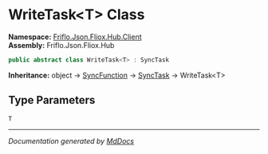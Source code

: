 ﻿<!--  
  <auto-generated>   
    The contents of this file were generated by a tool.  
    Changes to this file may be list if the file is regenerated  
  </auto-generated>   
-->

# WriteTask\<T\> Class

**Namespace:** [Friflo.Json.Fliox.Hub.Client](../index.md)  
**Assembly:** Friflo.Json.Fliox.Hub

```csharp
public abstract class WriteTask<T> : SyncTask
```

**Inheritance:** object → [SyncFunction](../SyncFunction/index.md) → [SyncTask](../SyncTask/index.md) → WriteTask\<T\>

## Type Parameters

`T`

___

*Documentation generated by [MdDocs](https://github.com/ap0llo/mddocs)*
